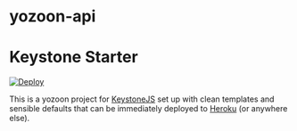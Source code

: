 # yozoon-api

Keystone Starter
================

[![Deploy](https://www.herokucdn.com/deploy/button.png)](https://heroku.com/deploy?template=https://github.com/stardev93/yozoon-api)

This is a yozoon project for [KeystoneJS](http://keystonejs.com) set up with clean templates and sensible defaults that can be immediately deployed to [Heroku](https://www.heroku.com) (or anywhere else).
